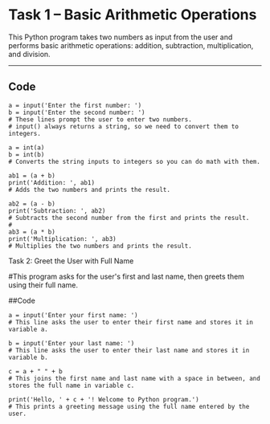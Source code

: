 # Task 1 – Basic Arithmetic Operations

This Python program takes two numbers as input from the user and performs basic arithmetic operations: addition, subtraction, multiplication, and division.

---

## Code

```
a = input('Enter the first number: ')
b = input('Enter the second number: ')
# These lines prompt the user to enter two numbers.
# input() always returns a string, so we need to convert them to integers.

a = int(a)
b = int(b)
# Converts the string inputs to integers so you can do math with them.

ab1 = (a + b)
print('Addition: ', ab1)
# Adds the two numbers and prints the result.

ab2 = (a - b)
print('Subtraction: ', ab2)
# Subtracts the second number from the first and prints the result.
#
ab3 = (a * b)
print('Multiplication: ', ab3)
# Multiplies the two numbers and prints the result.
```
Task 2: Greet the User with Full Name

#This program asks for the user's first and last name, then greets them using their full name.

##Code
```
a = input('Enter your first name: ')
# This line asks the user to enter their first name and stores it in variable a.

b = input('Enter your last name: ')
# This line asks the user to enter their last name and stores it in variable b.

c = a + " " + b
# This joins the first name and last name with a space in between, and stores the full name in variable c.

print('Hello, ' + c + '! Welcome to Python program.')
# This prints a greeting message using the full name entered by the user.


